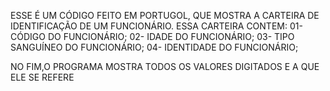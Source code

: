 ESSE É UM CÓDIGO FEITO EM PORTUGOL, QUE MOSTRA A CARTEIRA DE IDENTIFICAÇÃO DE UM FUNCIONÁRIO.
ESSA CARTEIRA CONTEM:
01- CÓDIGO DO FUNCIONÁRIO;
02- IDADE DO FUNCIONÁRIO;
03- TIPO SANGUÍNEO DO FUNCIONÁRIO;
04- IDENTIDADE DO FUNCIONÁRIO;

NO FIM,O PROGRAMA MOSTRA TODOS OS VALORES DIGITADOS E A QUE ELE SE REFERE
